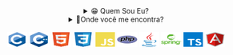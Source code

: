<div id="container" align="center">

<details>
<summary>😁 Quem Sou Eu?</summary>
<div align="center">
<!-- presentation letter -->
<br>
Olá, tudo beeem com você? Sou Argel Capela. Nasci numa cidade linda e cheia de praias chamada Guarujá, hoje vivo em Tucuruvi, São Paulo.

Adoooro Praia 🏖, tocar instrumentos musicais 🎸, comer feijoada 🍛 e passar tempo com os meus pais, melhor ainda se for na PRAIAAA, ouvindo PISEIRO alto 😁.

Como um bom brasileiro, já trabalhei de quase tudo para ganhar alguma grana, mas em determinado momento decidi investir na área de TI 💻, porque acredito ter uma vocação e grande potencial para tal, desde pequeno.

Formado pela <a style="color:#00CC00;" href="https://brazil.generation.org/sao-paulo/pessoa-desenvolvedora-web/">Generation Brasil</a> como Dev. Fullstack Java Jr. e formado na <a style="color:#00CC00;" href="https://www.42sp.org.br/">42 São Paulo</a> como Engenheiro de Software, sigo diariamente buscando tornar-me um Engenheiro de Software e <a style="color:#00CC00;" href="https://online.pucrs.br/blog/public/intraempreendedorismo-entenda-o-conceito">Intraempreendedor</a> de alta performance, agregar valor a empresa que eu faço parte e ao mercado de trabalho. ❤

Meu mentor Flávio Augusto da Silva, uma vez me ensinou que : <b style="color:blue">"A Vida do Verdadeiro Campeão é um Eterno Recomeço."</b> Portanto, enquanto Deus me permitir viver, vou buscar ser 1% melhor todos os dias e lutar para ir sempre para o próximo nível na escada do progresso.<br>

Muito Obrigado pela sua presença no meu Github, por favor, se tiver qualquer feedback ou sugestão, entre em contato, ficarei feliz em ouvir, aprender e crescer.
</div>
</details>

<details>
<summary>📱Onde você me encontra?</summary>
<a href="https://wa.me/5511966076876" target="_BLANK"><img src="./README/zap.png" height="60px" /></a>
<a href="https://www.linkedin.com/in/argelcapela" class="linkedin" target="_BLANK"><img src="./README/linkedin.png" height="60px" /></a>
<a href="https://www.instagram.com/argelcapela" target="_BLANK"><img src="./README/insta.png" height="60px" /></a>
<a href="https://www.youtube.com/channel/UCyGQ4OV5jN2gUauZpPXenWg" target="_BLANK"><img src="./README/youtube.png" height="60px" /></a>
<a href="https://argelcapela.com.br"><img src="https://i.imgur.com/iFxsoep.jpg" width="60px" height="60px"></a>

</details>



<!-- stacks -->
<div style="display: inline_block"><br>
  <img align="center" alt="gel-c" height="30" width="40" src="https://raw.githubusercontent.com/devicons/devicon/master/icons/c/c-original.svg" > 
  <img align="center" alt="gel-c" height="30" width="40" src="https://raw.githubusercontent.com/devicons/devicon/master/icons/cplusplus/cplusplus-original.svg" > 
  <img align="center" alt="gel-HTML" height="30" width="40" src="https://raw.githubusercontent.com/devicons/devicon/master/icons/html5/html5-original.svg">
  <img align="center" alt="gel-CSS" height="30" width="40" src="https://raw.githubusercontent.com/devicons/devicon/master/icons/css3/css3-original.svg">
  <img align="center" alt="gel-Js" height="30" width="40" src="https://raw.githubusercontent.com/devicons/devicon/master/icons/javascript/javascript-plain.svg">
  <img align="center" alt="gel-php" height="30" width="40" src="https://raw.githubusercontent.com/devicons/devicon/master/icons/php/php-original.svg">
  <img align="center" alt="gel-java" height="30" width="40" src="https://raw.githubusercontent.com/devicons/devicon/master/icons/java/java-original.svg">
  <img align="center" alt="gel-spring" height="30" width="40" src="https://raw.githubusercontent.com/devicons/devicon/master/icons/spring/spring-original-wordmark.svg">
  <img align="center" alt="gel-spring" height="30" width="40" src="https://raw.githubusercontent.com/devicons/devicon/master/icons/typescript/typescript-original.svg">
  <img align="center" alt="gel-spring" height="30" width="40" src="https://raw.githubusercontent.com/devicons/devicon/master/icons/angularjs/angularjs-original.svg">
  
<br><br>

</div>
<br>
</div>

<!--
<div align="center">
<!-- portfolio -->
<!--
<h6>Me daria a honra de sua visita em meu portfólio? Clique na logo abaixo! ⬇️ </h6>

<a href="https://argelcapela.com.br"><img src="https://i.imgur.com/iFxsoep.jpg" width="100px" height="100px"></a>
<br><br>

<!-- scripture -->
<!--
<i>"Mas os que esperam no Senhor renovarão as forças, subirão com asas como águias; correrão, e não se cansarão; caminharão, e não desfalecerão." <br>Isaías 40:31 <br></i><br>
</div>

